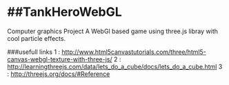 ##TankHeroWebGL
=============
Computer graphics Project
A WebGl based game using three.js libray with cool particle effects.

###usefull links
1 : http://www.html5canvastutorials.com/three/html5-canvas-webgl-texture-with-three-js/
2 : http://learningthreejs.com/data/lets_do_a_cube/docs/lets_do_a_cube.html 
3 : http://threejs.org/docs/#Reference